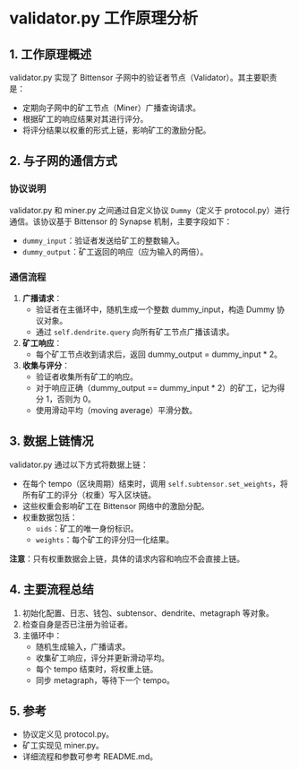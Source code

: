 # validator.py 工作原理分析

## 1. 工作原理概述

validator.py 实现了 Bittensor 子网中的验证者节点（Validator）。其主要职责是：
- 定期向子网中的矿工节点（Miner）广播查询请求。
- 根据矿工的响应结果对其进行评分。
- 将评分结果以权重的形式上链，影响矿工的激励分配。

## 2. 与子网的通信方式

### 协议说明
validator.py 和 miner.py 之间通过自定义协议 `Dummy`（定义于 protocol.py）进行通信。该协议基于 Bittensor 的 Synapse 机制，主要字段如下：
- `dummy_input`：验证者发送给矿工的整数输入。
- `dummy_output`：矿工返回的响应（应为输入的两倍）。

### 通信流程
1. **广播请求**：
   - 验证者在主循环中，随机生成一个整数 dummy_input，构造 Dummy 协议对象。
   - 通过 `self.dendrite.query` 向所有矿工节点广播该请求。
2. **矿工响应**：
   - 每个矿工节点收到请求后，返回 dummy_output = dummy_input * 2。
3. **收集与评分**：
   - 验证者收集所有矿工的响应。
   - 对于响应正确（dummy_output == dummy_input * 2）的矿工，记为得分 1，否则为 0。
   - 使用滑动平均（moving average）平滑分数。

## 3. 数据上链情况

validator.py 通过以下方式将数据上链：
- 在每个 tempo（区块周期）结束时，调用 `self.subtensor.set_weights`，将所有矿工的评分（权重）写入区块链。
- 这些权重会影响矿工在 Bittensor 网络中的激励分配。
- 权重数据包括：
  - `uids`：矿工的唯一身份标识。
  - `weights`：每个矿工的评分归一化结果。

**注意**：只有权重数据会上链，具体的请求内容和响应不会直接上链。

## 4. 主要流程总结
1. 初始化配置、日志、钱包、subtensor、dendrite、metagraph 等对象。
2. 检查自身是否已注册为验证者。
3. 主循环中：
   - 随机生成输入，广播请求。
   - 收集矿工响应，评分并更新滑动平均。
   - 每个 tempo 结束时，将权重上链。
   - 同步 metagraph，等待下一个 tempo。

## 5. 参考
- 协议定义见 protocol.py。
- 矿工实现见 miner.py。
- 详细流程和参数可参考 README.md。
